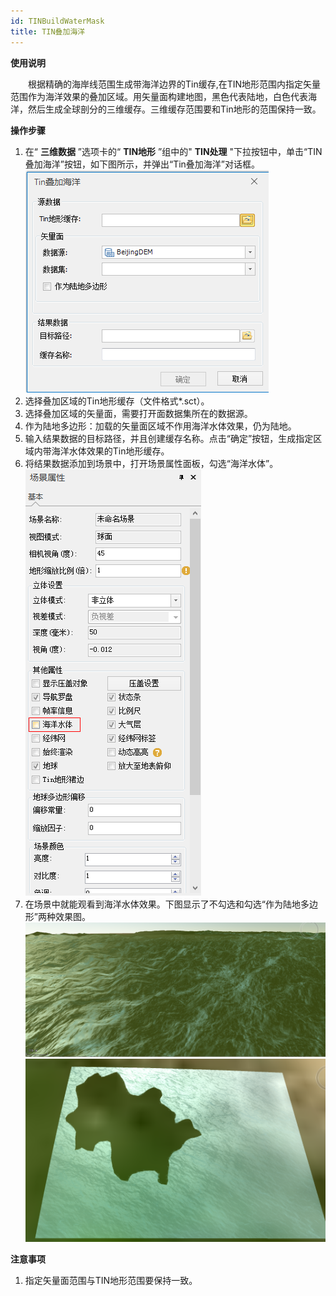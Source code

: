 ```yaml
---
id: TINBuildWaterMask
title: TIN叠加海洋
---
```

**使用说明**

　　根据精确的海岸线范围生成带海洋边界的Tin缓存,在TIN地形范围内指定矢量范围作为海洋效果的叠加区域。用矢量面构建地图，黑色代表陆地，白色代表海洋，然后生成全球剖分的三维缓存。三维缓存范围要和Tin地形的范围保持一致。

**操作步骤**

1. 在“ **三维数据** ”选项卡的“ **TIN地形** ”组中的" **TIN处理** "下拉按钮中，单击“TIN叠加海洋”按钮，如下图所示，并弹出“Tin叠加海洋”对话框。  
![图：“Tin叠加海洋”对话框 ](img/TINBuildWaterMask_Dialog.png)  
2. 选择叠加区域的Tin地形缓存（文件格式*.sct）。
3. 选择叠加区域的矢量面，需要打开面数据集所在的数据源。
4. 作为陆地多边形：加载的矢量面区域不作用海洋水体效果，仍为陆地。
5. 输入结果数据的目标路径，并且创建缓存名称。点击“确定”按钮，生成指定区域内带海洋水体效果的Tin地形缓存。
6. 将结果数据添加到场景中，打开场景属性面板，勾选“海洋水体”。
![图：场景属性面板](img/SceneProperty_Dialog.png)  
7. 在场景中就能观看到海洋水体效果。下图显示了不勾选和勾选“作为陆地多边形”两种效果图。
![图：Tin叠加海洋效果](img/TINBuildWaterMask1_Result.png)  
![图：Tin叠加海洋矢量面作为陆地显示效果](img/TINBuildWaterMask2_Result.png)  
  
**注意事项**

1. 指定矢量面范围与TIN地形范围要保持一致。

 

